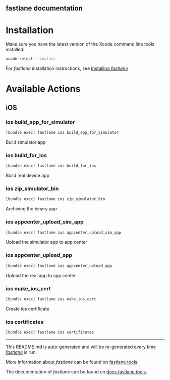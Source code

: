 fastlane documentation
----

# Installation

Make sure you have the latest version of the Xcode command line tools installed:

```sh
xcode-select --install
```

For _fastlane_ installation instructions, see [Installing _fastlane_](https://docs.fastlane.tools/#installing-fastlane)

# Available Actions

## iOS

### ios build_app_for_simulator

```sh
[bundle exec] fastlane ios build_app_for_simulator
```

Build simulator app

### ios build_for_ios

```sh
[bundle exec] fastlane ios build_for_ios
```

Build real device app

### ios zip_simulator_bin

```sh
[bundle exec] fastlane ios zip_simulator_bin
```

Archiving the binary app

### ios appcenter_upload_sim_app

```sh
[bundle exec] fastlane ios appcenter_upload_sim_app
```

Upload the simulator app to app center

### ios appcenter_upload_app

```sh
[bundle exec] fastlane ios appcenter_upload_app
```

Upload the real app to app center

### ios make_ios_cert

```sh
[bundle exec] fastlane ios make_ios_cert
```

Create ios certificate

### ios certificates

```sh
[bundle exec] fastlane ios certificates
```



----

This README.md is auto-generated and will be re-generated every time [_fastlane_](https://fastlane.tools) is run.

More information about _fastlane_ can be found on [fastlane.tools](https://fastlane.tools).

The documentation of _fastlane_ can be found on [docs.fastlane.tools](https://docs.fastlane.tools).


